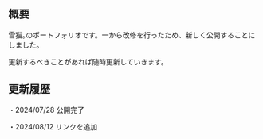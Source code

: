 ## **概要**

雪猫｡のポートフォリオです。一から改修を行ったため、新しく公開することにしました。

更新するべきことがあれば随時更新していきます。

## **更新履歴**

・2024/07/28 公開完了

・2024/08/12 リンクを追加
